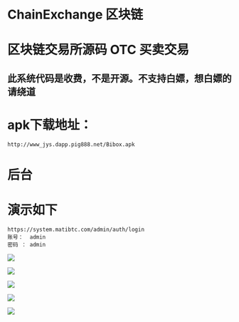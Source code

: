 # ChainExchange 区块链 
# 区块链交易所源码 OTC 买卖交易

## 此系统代码是收费，不是开源。不支持白嫖，想白嫖的请绕道



# apk下载地址：

    http://www_jys.dapp.pig888.net/Bibox.apk
   
 # 后台
 
  
  
# 演示如下

```
https://system.matibtc.com/admin/auth/login
账号：  admin
密码 ： admin

```


![](https://www.showdoc.com.cn/server/api/attachment/visitFile?sign=341c825e54d47eb48905baedc48fbaef)


![](https://www.showdoc.com.cn/server/api/attachment/visitFile?sign=8ce343db20bc2e4f2c2e9e99abafc5ed)

![](https://www.showdoc.com.cn/server/api/attachment/visitFile?sign=e35eedeec7c5dc50eb77ce28db23630a)


![](https://www.showdoc.com.cn/server/api/attachment/visitFile?sign=1053c7a5e0b703bb21805c4a9dd5ce62)


![](https://www.showdoc.com.cn/server/api/attachment/visitFile?sign=99d744854bfbe45df451b70359c1f09c)
